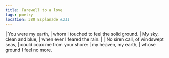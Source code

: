 ```yaml
---
title: Farewell to a love
tags: poetry
location: 380 Esplanade #211
---
```


| You were my earth,
| whom I touched to feel the solid ground.
| My sky, clean and blue,
| when ever I feared the rain.
|
| No siren call, of windswept seas,
| could coax me from your shore:
| my heaven, my earth,
| whose ground I feel no more.

